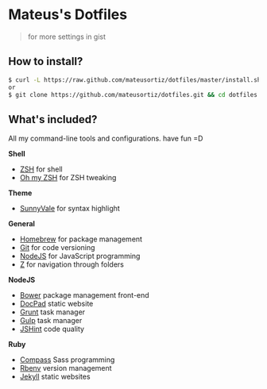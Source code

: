 # Mateus's Dotfiles

> for more settings in gist

## How to install?

```sh
$ curl -L https://raw.github.com/mateusortiz/dotfiles/master/install.sh || sh
or
$ git clone https://github.com/mateusortiz/dotfiles.git && cd dotfiles && sh install.sh
```

## What's included?

All my command-line tools and  configurations. have fun =D

**Shell**

* [ZSH](http://www.zsh.org/) for shell
* [Oh my ZSH]() for ZSH tweaking

**Theme**

* [SunnyVale](https://github.com/mateusortiz/sunnyvale-theme) for syntax highlight

**General**

* [Homebrew]() for package management
* [Git]() for code versioning
* [NodeJS]() for JavaScript programming
* [Z]() for navigation through folders

**NodeJS**

* [Bower]() package management front-end
* [DocPad]() static website
* [Grunt]() task manager
* [Gulp]() task manager
* [JSHint]() code quality

**Ruby**

* [Compass]() Sass programming
* [Rbenv]() version management
* [Jekyll]() static websites





